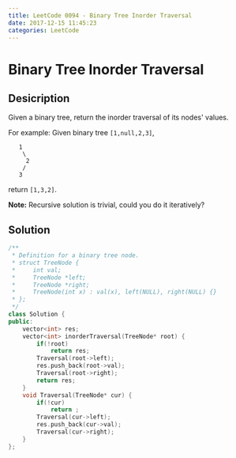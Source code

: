 ```yaml
---
title: LeetCode 0094 - Binary Tree Inorder Traversal
date: 2017-12-15 11:45:23
categories: LeetCode
---
```

# Binary Tree Inorder Traversal #

<!--more-->

## Desicription ##

Given a binary tree, return the inorder traversal of its nodes' values.

For example:
Given binary tree `[1,null,2,3]`,

```
   1
    \
     2
    /
   3
```

return `[1,3,2]`.

**Note:** Recursive solution is trivial, could you do it iteratively?

## Solution ##

```cpp
/**
 * Definition for a binary tree node.
 * struct TreeNode {
 *     int val;
 *     TreeNode *left;
 *     TreeNode *right;
 *     TreeNode(int x) : val(x), left(NULL), right(NULL) {}
 * };
 */
class Solution {
public:
    vector<int> res; 
    vector<int> inorderTraversal(TreeNode* root) {
        if(!root)
            return res;
        Traversal(root->left);
        res.push_back(root->val);
        Traversal(root->right);
        return res;
    }
    void Traversal(TreeNode* cur) {
        if(!cur)
            return ;
        Traversal(cur->left);
        res.push_back(cur->val);
        Traversal(cur->right);
    }
};
```
